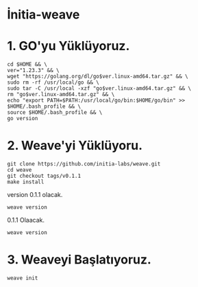 # İnitia-weave

# 1. GO'yu Yüklüyoruz.

```
cd $HOME && \
ver="1.23.3" && \
wget "https://golang.org/dl/go$ver.linux-amd64.tar.gz" && \
sudo rm -rf /usr/local/go && \
sudo tar -C /usr/local -xzf "go$ver.linux-amd64.tar.gz" && \
rm "go$ver.linux-amd64.tar.gz" && \
echo "export PATH=$PATH:/usr/local/go/bin:$HOME/go/bin" >> $HOME/.bash_profile && \
source $HOME/.bash_profile && \
go version
```

# 2. Weave'yi Yüklüyoru.

```
git clone https://github.com/initia-labs/weave.git
cd weave
git checkout tags/v0.1.1
make install
```

version 0.1.1 olacak.

```
weave version
```

0.1.1 Olaacak.
```
weave version
```

# 3. Weaveyi Başlatıyoruz.

```
weave init
```
